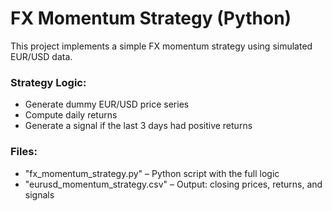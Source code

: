 # FX Momentum Strategy (Python)

This project implements a simple FX momentum strategy using simulated EUR/USD data.

### Strategy Logic:
- Generate dummy EUR/USD price series
- Compute daily returns
- Generate a signal if the last 3 days had positive returns

### Files:
- "fx_momentum_strategy.py" – Python script with the full logic
- "eurusd_momentum_strategy.csv" – Output: closing prices, returns, and signals
